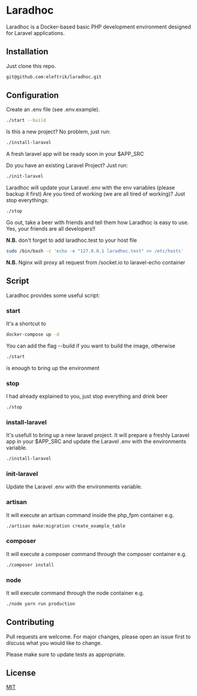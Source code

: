 # Laradhoc

Laradhoc is a Docker-based basic PHP development environment designed for Laravel applications.

## Installation

Just clone this repo.

```bash
git@github.com:eleftrik/laradhoc.git
```

## Configuration

Create an .env file (see .env.example).
```bash
./start --build
```
Is this a new project? No problem, just run:
```bash
./install-laravel
```
A fresh laravel app will be ready soon in your $APP_SRC

Do you have an existing Laravel Project? Just run:
```bash
./init-laravel
```
Laradhoc will update your Laravel .env with the env variables (please backup it first)
Are you tired of working (we are all tired of working)? Just stop everythings:
```bash
./stop
```
Go out, take a beer with friends and tell them how Laradhoc is easy to use. Yes, your friends are all developers!!

<b>N.B.</b> don't forget to add laradhoc.test to your host file
```bash
sudo /bin/bash -c 'echo -e "127.0.0.1 laradhoc.test" >> /etc/hosts'
```
<b>N.B.</b> Nginx will proxy all request from /socket.io to laravel-echo container
## Script
Laradhoc provides some useful script:
### start
It's a shortcut to 
```bash
docker-compose up -d
```
You can add the flag --build if you want to build the image, otherwise
```bash
./start
```
is enough to bring up the environment
### stop
I had already explained to you, just stop everything and drink beer
```bash
./stop
```
### install-laravel
It's usefull to bring up a new laravel project. It will prepare a freshly Laravel app in your $APP_SRC and update the Laravel .env with the environments variable.
```bash
./install-laravel
```
### init-laravel
Update the Laravel .env with the environments variable.
### artisan
It will execute an artisan command inside the php_fpm container e.g.
```bash
./artisan make:migration create_example_table
``` 

### composer
It will execute a composer command through the composer container e.g.
```bash
./composer install
``` 
### node
It will execute command through the node container e.g.
```bash
./node yarn run production
``` 
## Contributing
Pull requests are welcome. For major changes, please open an issue first to discuss what you would like to change.

Please make sure to update tests as appropriate.

## License
[MIT](https://choosealicense.com/licenses/mit/)
